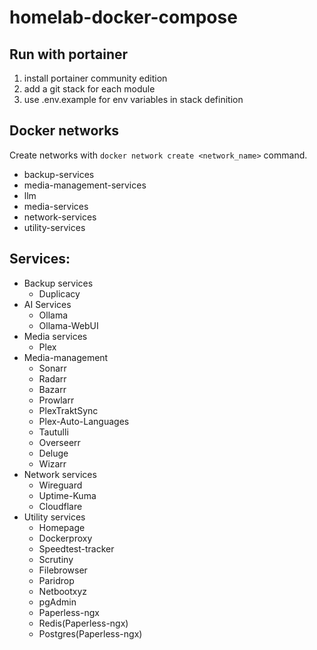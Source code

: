 # homelab-docker-compose

## Run with portainer
1. install portainer community edition
2. add a git stack for each module
3. use .env.example for env variables in stack definition

## Docker networks
Create networks with ```docker network create <network_name>``` command.

- backup-services
- media-management-services
- llm
- media-services
- network-services
- utility-services

## Services:
- Backup services
  - Duplicacy
- AI Services
  - Ollama
  - Ollama-WebUI
- Media services
  - Plex
- Media-management
  - Sonarr
  - Radarr
  - Bazarr
  - Prowlarr
  - PlexTraktSync
  - Plex-Auto-Languages
  - Tautulli
  - Overseerr
  - Deluge
  - Wizarr
- Network services
  - Wireguard
  - Uptime-Kuma
  - Cloudflare
- Utility services
  - Homepage
  - Dockerproxy
  - Speedtest-tracker
  - Scrutiny
  - Filebrowser
  - Paridrop
  - Netbootxyz
  - pgAdmin
  - Paperless-ngx
  - Redis(Paperless-ngx)
  - Postgres(Paperless-ngx)
